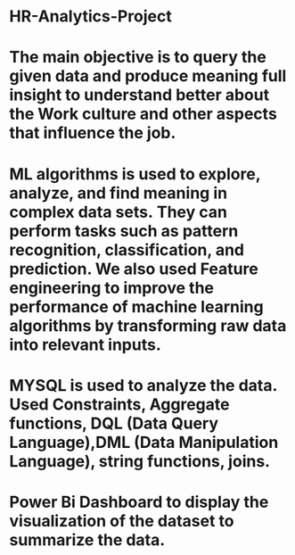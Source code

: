 # HR-Analytics-Project

# The main objective is to query the given data and produce meaning full insight to understand better about the Work culture and other aspects that influence the job.

# ML algorithms is used to explore, analyze, and find meaning in complex data sets. They can perform tasks such as pattern recognition, classification, and prediction. We also used Feature engineering to improve the performance of machine learning algorithms by transforming raw data into relevant inputs.

# MYSQL is used to analyze the data. Used Constraints, Aggregate functions, DQL (Data Query Language),DML (Data Manipulation Language), string functions, joins.

# Power Bi Dashboard to display the visualization of the dataset to summarize the data.


